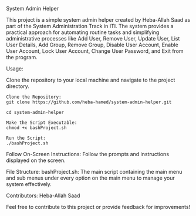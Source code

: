 System Admin Helper

This project is a simple system admin helper created by Heba-Allah Saad as part of the System Administration Track in ITI. The system provides a practical approach for automating routine tasks and simplifying administrative processes like  Add User, Remove User, Update User, List User Details, Add Group, Remove Group, Disable User Account, Enable User Account, Lock User Account, Change User Password, and Exit from the program.

Usage:

Clone the repository to your local machine and navigate to the project directory.

    Clone the Repository:
    git clone https://github.com/heba-hamed/system-admin-helper.git   
    
    cd system-admin-helper

    Make the Script Executable: 
    chmod +x bashProject.sh

    Run the Script:
    ./bashProject.sh


Follow On-Screen Instructions: Follow the prompts and instructions displayed on the screen.

File Structure:
bashProject.sh: The main script containing the main menu and sub menus under every option on the main menu to manage your system effectively.

Contributors: Heba-Allah Saad

Feel free to contribute to this project or provide feedback for improvements!
